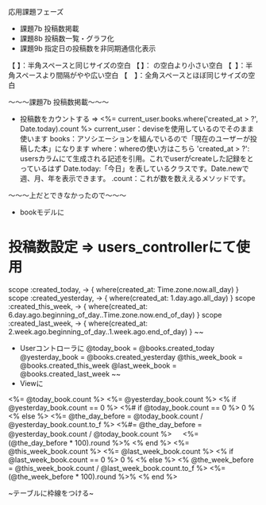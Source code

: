 応用課題フェーズ
* 課題7b 投稿数掲載
* 課題8b 投稿数一覧・グラフ化
* 課題9b 指定日の投稿数を非同期通信化表示

【&nbsp;】：半角スペースと同じサイズの空白
【&thinsp;】：&nbsp;の空白より小さい空白
【&ensp;】：半角スペースより間隔がやや広い空白
【&emsp;】：全角スペースとほぼ同じサイズの空白

〜〜〜課題7b 投稿数掲載〜〜〜
* 投稿数をカウントする => <%= current_user.books.where('created_at > ?', Date.today).count %>
current_user：deviseを使用しているのでそのまま使います
books：アソシエーションを組んでいるので「現在のユーザーが投稿した本」になります
where：whereの使い方はこちら
'created_at > ?': usersカラムにて生成される記述を引用。これでuserがcreateした記録をとっているはず
Date.today:「今日」を表しているクラスです。Date.newで週、月、年を表示できます。
.count：これが数を数ええるメソッドです。

〜〜〜上だとできなかったので〜〜〜
* bookモデルに
# 投稿数設定 => users_controllerにて使用
  scope :created_today, -> { where(created_at: Time.zone.now.all_day) } 
  scope :created_yesterday, -> { where(created_at: 1.day.ago.all_day) } 
  scope :created_this_week, -> { where(created_at: 6.day.ago.beginning_of_day..Time.zone.now.end_of_day) } 
  scope :created_last_week, -> { where(created_at: 2.week.ago.beginning_of_day..1.week.ago.end_of_day) } 
~~
* Userコントローラに
 @today_book =  @books.created_today
    @yesterday_book = @books.created_yesterday
    @this_week_book = @books.created_this_week
    @last_week_book = @books.created_last_week
~~
* Viewに
<tr>
      <td><%= @today_book.count %></td>
      <td><%= @yesterday_book.count %></td>
      <% if @yesterday_book.count == 0 %>
      <%# if @today_book.count == 0 %>
        <td> 0 % </td>
      <% else %>
        <td><%= @the_day_before = @today_book.count / @yesterday_book.count.to_f  %>
          <%#= @the_day_before = @yesterday_book.count / @today_book.count %>
       　  <%= (@the_day_before * 100).round %>%</td>
      <% end %></td>
    </tr>


<tr>
      <td><%= @this_week_book.count %></td>
      <td><%= @last_week_book.count %></td>
     <% if @last_week_book.count == 0 %>
      <td> 0 % </td>
     <% else %>
       <td><% @the_week_before = @this_week_book.count / @last_week_book.count.to_f %>
           <%= (@the_week_before * 100).round %>%</td>
     <% end %>
    </tr>

~テーブルに枠線をつける~
<table class='table table-bordered'>